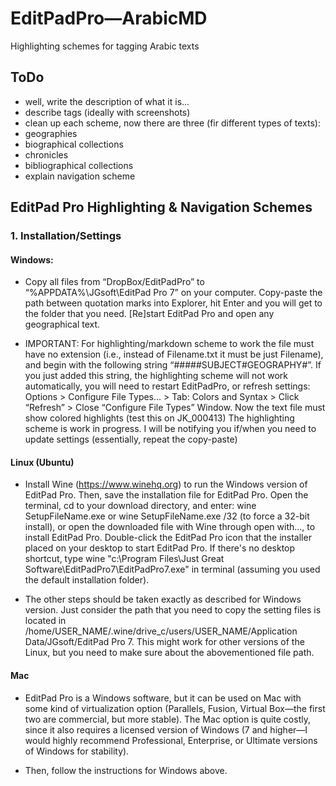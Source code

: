 # EditPadPro—ArabicMD
Highlighting schemes for tagging Arabic texts

## ToDo

- well, write the description of what it is...
- describe tags (ideally with screenshots)
- clean up each scheme, now there are three (fir different types of texts):
 - geographies
 - biographical collections
 - chronicles
 - bibliographical collections
- explain navigation scheme

## EditPad Pro Highlighting & Navigation Schemes

### 1. Installation/Settings

#### Windows:

- Copy all files from “DropBox/EditPadPro” to “%APPDATA%\JGsoft\EditPad Pro 7” on your computer. Copy-paste the path between quotation marks into Explorer, hit Enter and you will get to the folder that you need. [Re]start EditPad Pro and open any geographical text.

- IMPORTANT: For highlighting/markdown scheme to work the file must have no extension (i.e., instead of Filename.txt it must be just Filename), and begin with the following string “#####SUBJECT#GEOGRAPHY#”. If you just added this string, the highlighting scheme will not work automatically, you will need to restart EditPadPro, or refresh settings: Options > Configure File Types… > Tab: Colors and Syntax > Click “Refresh” > Close “Configure File Types” Window.
Now the text file must show colored highlights (test this on JK_000413)
The highlighting scheme is work in progress. I will be notifying you if/when you need to update settings (essentially, repeat the copy-paste)

#### Linux (Ubuntu)

- Install Wine (https://www.winehq.org) to run the Windows version of EditPad Pro. Then, save the installation file for EditPad Pro. Open the terminal, cd to your download directory, and enter: wine SetupFileName.exe or wine SetupFileName.exe /32 (to force a 32-bit install), or open the downloaded file with Wine through open with…, to install EditPad Pro. Double-click the EditPad Pro icon that the installer placed on your desktop to start EditPad Pro. If there's no desktop shortcut, type wine "c:\Program Files\Just Great Software\EditPadPro7\EditPadPro7.exe" in terminal (assuming you used the default installation folder).

- The other steps should be taken exactly as described for Windows version. Just consider the path that you need to copy the setting files is located in     /home/USER_NAME/.wine/drive_c/users/USER_NAME/Application Data/JGsoft/EditPad Pro 7.
This might work for other versions of the Linux, but you need to make sure about the abovementioned file path.

#### Mac

- EditPad Pro is a Windows software, but it can be used on Mac with some kind of virtualization option (Parallels, Fusion, Virtual Box—the first two are commercial, but more stable). The Mac option is quite costly, since it also requires a licensed version of Windows (7 and higher—I would highly recommend Professional, Enterprise, or Ultimate versions of Windows for stability).

- Then, follow the instructions for Windows above. 
